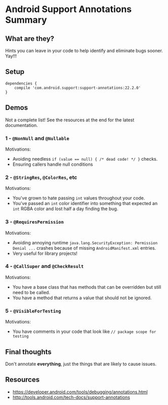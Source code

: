 # Android Support Annotations Summary

## What are they?

Hints you can leave in your code to help identify and eliminate bugs sooner.
Yay!!!

## Setup

```
dependencies {
    compile 'com.android.support:support-annotations:22.2.0'
}
```

## Demos

Not a complete list! See the resources at the end for the latest documentation.

### 1 - `@NonNull` and `@Nullable`

Motivations:
 - Avoiding needless `if (value == null) { /* dead code! */ }` checks.
 - Ensuring callers handle null conditions

### 2 - `@StringRes`, `@ColorRes`, etc

Motivations:
 - You've grown to hate passing `int` values throughout your code.
 - You've passed an `int` color identifier into something that expected an `int` RGBA color and lost half a day finding the bug.

### 3 - `@RequiresPermission`

Motivations:
 - Avoiding annoying runtime `java.lang.SecurityException: Permission Denial ...` crashes because of missing `AndroidManifest.xml` entries.
 - Very useful for library projects!

### 4 - `@CallSuper` and `@CheckResult`

Motivations:
 - You have a base class that has methods that can be overridden but still need to be called.
 - You have a method that returns a value that should not be ignored.

### 5 - `@VisibleForTesting`

Motivations:
- You have comments in your code that look like `// package scope for testing`

## Final thoughts

Don't annotate **everything**, just the things that are likely to cause issues.

## Resources

 - https://developer.android.com/tools/debugging/annotations.html
 - http://tools.android.com/tech-docs/support-annotations

